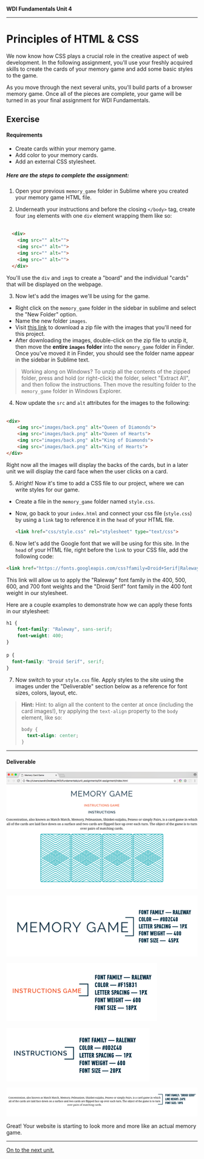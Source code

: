 **WDI Fundamentals Unit 4**

---

# Principles of HTML & CSS

We now know how CSS plays a crucial role in the creative aspect of web development. In the following assignment, you'll use your freshly acquired skills to create the cards of your memory game and add some basic styles to the game.

As you move through the next several units, you'll build parts of a browser memory game. Once all of the pieces are complete, your game will be turned in as your final assignment for WDI Fundamentals.

## Exercise

#### Requirements

* Create cards within your memory game.
* Add color to your memory cards.
* Add an external CSS stylesheet.


##### Here are the steps to complete the assignment:

1) Open your previous `memory_game` folder in Sublime where you created your memory game HTML file.

2) Underneath your instructions and before the closing `</body>` tag, create four `img` elements with one `div` element wrapping them like so:

```html

  <div>
    <img src="" alt="">
    <img src="" alt="">
    <img src="" alt="">
    <img src="" alt="">
  </div>

```

You'll use the `div` and `img`s to create a "board" and the individual "cards" that will be displayed on the webpage.

3) Now let's add the images we'll be using for the game.
- Right click on the `memory_game` folder in the sidebar in sublime and select the "New Folder" option.
- Name the new folder `images`.
- Visit [this link](https://drive.google.com/file/d/0B3vwi9JWe-1OVW02S25tQ2ZVNVE/view?usp=sharing) to download a zip file with the images that you'll need for this project.
- After downloading the images, double-click on the zip file to unzip it, then move the **entire `images` folder** into the `memory_game` folder in Finder. Once you've moved it in Finder, you should see the folder name appear in the sidebar in Sublime text.

> Working along on Windows? To unzip all the contents of the zipped folder, press and hold (or right-click) the folder, select "Extract All", and then follow the instructions. Then move the resulting folder to the `memory_game` folder in Windows Explorer.

4) Now update the `src` and `alt` attributes for the images to the following:


```html

<div>
	<img src="images/back.png" alt="Queen of Diamonds">
	<img src="images/back.png" alt="Queen of Hearts">
	<img src="images/back.png" alt="King of Diamonds">
	<img src="images/back.png" alt="King of Hearts">
</div>

```

Right now all the images will display the backs of the cards, but in a later unit we will display the card face when the user clicks on a card.

5) Alright! Now it's time to add a CSS file to our project, where we can write styles for our game.

- Create a file in the `memory_game` folder named `style.css`.
- Now, go back to your `index.html` and connect your css file (`style.css`) by using a `link` tag to reference it in the `head` of your HTML file.
	
	```html
	<link href="css/style.css" rel="stylesheet" type="text/css">
	```

6) Now let's add the Google font that we will be using for this site. In the `head` of your HTML file, right before the `link` to your CSS file, add the following code:

```html
<link href="https://fonts.googleapis.com/css?family=Droid+Serif|Raleway:400,500,600,700" rel="stylesheet">
```

This link will allow us to apply the "Raleway" font family in the 400, 500, 600, and 700 font weights and the "Droid Serif" font family in the 400 font weight in our stylesheet.

Here are a couple examples to demonstrate how we can apply these fonts in our stylesheet:

```css
h1 {
	font-family: "Raleway", sans-serif;
	font-weight: 400;
}

p {
  font-family: "Droid Serif", serif;
}
```

7) Now switch to your `style.css` file. Apply styles to the site using the images under the "Deliverable" section below as a reference for font sizes, colors, layout, etc. 

> **Hint:** Hint: to align all the content to the center at once (including the card images!), try applying the `text-align` property to the `body` element, like so:
> 
> ```css
> body {
> 	text-align: center;
> }
> ```
> 



---

#### Deliverable

![](assets/intro-to-css-assignment/deliverable.png)

![](assets/intro-to-css-assignment/h1.png)

![](assets/intro-to-css-assignment/anchors.png)

![](assets/intro-to-css-assignment/h2.png)

![](assets/intro-to-css-assignment/p.png)



Great! Your website is starting to look more and more like an actual memory game.


---

[On to the next unit.](../05_unit/layout-basics-intro.md)
